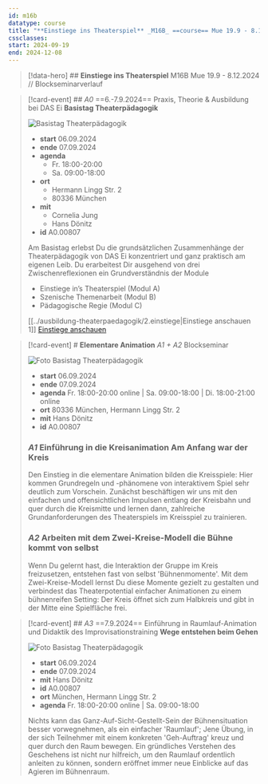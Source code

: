 ```yaml
---
id: m16b
datatype: course
title: "**Einstiege ins Theaterspiel** _M16B_ ==course== Mue 19.9 - 8.12.2024 // Sonntags & Online"
cssclasses: 
start: 2024-09-19
end: 2024-12-08
---
```

> [!data-hero] ## **Einstiege ins Theaterspiel** M16B Mue 19.9 - 8.12.2024 // Blockseminarverlauf

> [!card-event] ## _A0_ ==6.-7.9.2024== Praxis, Theorie & Ausbildung bei DAS Ei **Basistag Theaterpädagogik**
> 
> ![Basistag Theaterpädagogik](https://res.cloudinary.com/little-papillon/image/upload/w_400/v1676101506/dasei/700_dasei2022_I8A7903_cvtigl.jpg)
> 
> - **start** 06.09.2024
> - **ende** 07.09.2024
> - **agenda** 
> 	- Fr. 18:00-20:00
> 	- Sa. 09:00-18:00
> - **ort** 
> 	- Hermann Lingg Str. 2
> 	- 80336 München
> - **mit**
> 	- Cornelia Jung
> 	- Hans Dönitz
> - **id** A0.00807
> 
> Am Basistag erlebst Du die grundsätzlichen Zusammenhänge der Theaterpädagogik von DAS Ei konzentriert und ganz praktisch am eigenen Leib. Du erarbeitest Dir ausgehend von drei Zwischenreflexionen ein Grundverständnis der Module
> - Einstiege in’s Theaterspiel (Modul A)
> - Szenische Themenarbeit (Modul B)
> - Pädagogische Regie (Modul C)
> 
> [[../ausbildung-theaterpaedagogik/2.einstiege|Einstiege anschauen 1]] [Einstiege anschauen](https://dasei.eu)

> [!card-event] # **Elementare Animation** _A1 + A2_ Blockseminar
> 
> ![Foto Basistag Theaterpädagogik](https://res.cloudinary.com/little-papillon/image/upload/w_400/v1594788813/dasei/am_anfang_war_der_kreis_s9qh5y.jpg)
> 
> - **start** 06.09.2024
> - **ende** 07.09.2024
> - **agenda** Fr. 18:00-20:00 online | Sa. 09:00-18:00 | Di. 18:00-21:00 online
> - **ort** 80336 München, Hermann Lingg Str. 2
> - **mit** Hans Dönitz
> - **id** A0.00807
>
> ### _A1_ Einführung in die Kreisanimation **Am Anfang war der Kreis**
> Den Einstieg in die elementare Animation bilden die Kreisspiele: Hier kommen Grundregeln und -phänomene von interaktivem Spiel sehr deutlich zum Vorschein. Zunächst beschäftigen wir uns mit den einfachen und offensichtlichen Impulsen entlang der Kreisbahn und quer durch die Kreismitte und lernen dann, zahlreiche Grundanforderungen des Theaterspiels im Kreisspiel zu trainieren.
> ### _A2_ Arbeiten mit dem Zwei-Kreise-Modell **die Bühne kommt von selbst**
> Wenn Du gelernt hast, die Interaktion der Gruppe im Kreis freizusetzen, entstehen fast von selbst 'Bühnenmomente'. Mit dem Zwei-Kreise-Modell lernst Du diese Momente gezielt zu gestalten und verbindest das Theaterpotential einfacher Animationen zu einem bühnenreifen Setting: Der Kreis öffnet sich zum Halbkreis und gibt in der Mitte eine Spielfläche frei.


> [!card-event] ## _A3_ ==7.9.2024== Einführung in Raumlauf-Animation und Didaktik des Improvisationstraining **Wege entstehen beim Gehen**
> 
> ![Foto Basistag Theaterpädagogik](https://res.cloudinary.com/little-papillon/image/upload/w_400/v1676101054/dasei/wege_entstehen_beim_gehen.jpg)
> 
> - **start** 06.09.2024
> - **ende** 07.09.2024
> - **mit** Hans Dönitz
> - **id** A0.00807
> - **ort** München, Hermann Lingg Str. 2
> - **agenda** Fr. 18:00-20:00 online | Sa. 09:00-18:00
> 
> Nichts kann das Ganz-Auf-Sicht-Gestellt-Sein der Bühnensituation besser vorwegnehmen, als ein einfacher 'Raumlauf'; Jene Übung, in der sich Teilnehmer mit einem konkreten 'Geh-Auftrag' kreuz und quer durch den Raum bewegen. Ein gründliches Verstehen des Geschehens ist nicht nur hilfreich, um den Raumlauf ordentlich anleiten zu können, sondern eröffnet immer neue Einblicke auf das Agieren im Bühnenraum.

